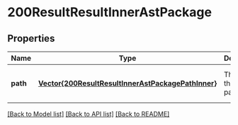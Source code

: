 # 200ResultResultInnerAstPackage


## Properties
Name | Type | Description | Notes
------------ | ------------- | ------------- | -------------
**path** | [**Vector{200ResultResultInnerAstPackagePathInner}**](200ResultResultInnerAstPackagePathInner.md) | The path to the package | [optional] [default to nothing]


[[Back to Model list]](../README.md#models) [[Back to API list]](../README.md#api-endpoints) [[Back to README]](../README.md)


